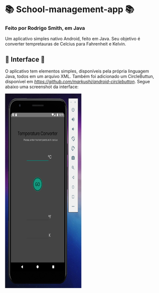 # 📚 School-management-app 📚
### Feito por Rodrigo Smith, em Java

Um aplicativo simples nativo Android, feito em Java. Seu objetivo é converter tempretauras de Celcius para Fahrenheit e Kelvin.

## 🎨 Interface 🎨
O aplicativo tem elementos simples, disponíveis pela própria linguagem Java, todos em um arquivo XML. Também foi adicionado um CircleButtun, disponível em *https://github.com/markushi/android-circlebutton*. Segue abaixo uma screenshot da interface: <br>  

<img alt="screenshot" src="screenshot.png" width="250" height="635"> 
